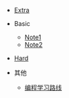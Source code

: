 <!-- # <img align="right" width="120" height="100" title="Hydromechanics" src="./pic/android-chrome-512x512.png"> -->

- [Extra](./note/note_extra.md)


- Basic
  - [Note1](./note/note1)
  - [Note2](./note/note2.md)

- [Hard](./note/note_hard.md)

- 其他
  - [编程学习路线](.\assets\res\Java学习路线.md)
